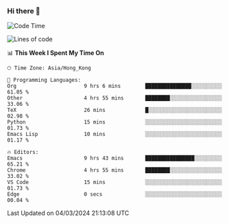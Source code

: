 ### Hi there 👋

<!--
**nicehiro/nicehiro** is a ✨ _special_ ✨ repository because its `README.md` (this file) appears on your GitHub profile.

Here are some ideas to get you started:

- 🔭 I’m currently working on ...
- 🌱 I’m currently learning ...
- 👯 I’m looking to collaborate on ...
- 🤔 I’m looking for help with ...
- 💬 Ask me about ...
- 📫 How to reach me: ...
- 😄 Pronouns: ...
- ⚡ Fun fact: ...
-->

<!--START_SECTION:waka-->
![Code Time](http://img.shields.io/badge/Code%20Time-274%20hrs%2052%20mins-blue)

![Lines of code](https://img.shields.io/badge/From%20Hello%20World%20I%27ve%20Written-2.6%20million%20lines%20of%20code-blue)

📊 **This Week I Spent My Time On** 

```text
🕑︎ Time Zone: Asia/Hong_Kong

💬 Programming Languages: 
Org                      9 hrs 6 mins        ███████████████░░░░░░░░░░   61.05 % 
Other                    4 hrs 55 mins       ████████░░░░░░░░░░░░░░░░░   33.06 % 
TeX                      26 mins             █░░░░░░░░░░░░░░░░░░░░░░░░   02.98 % 
Python                   15 mins             ░░░░░░░░░░░░░░░░░░░░░░░░░   01.73 % 
Emacs Lisp               10 mins             ░░░░░░░░░░░░░░░░░░░░░░░░░   01.17 % 

🔥 Editors: 
Emacs                    9 hrs 43 mins       ████████████████░░░░░░░░░   65.21 % 
Chrome                   4 hrs 55 mins       ████████░░░░░░░░░░░░░░░░░   33.02 % 
VS Code                  15 mins             ░░░░░░░░░░░░░░░░░░░░░░░░░   01.73 % 
Edge                     0 secs              ░░░░░░░░░░░░░░░░░░░░░░░░░   00.04 % 
```


 Last Updated on 04/03/2024 21:13:08 UTC
<!--END_SECTION:waka-->
